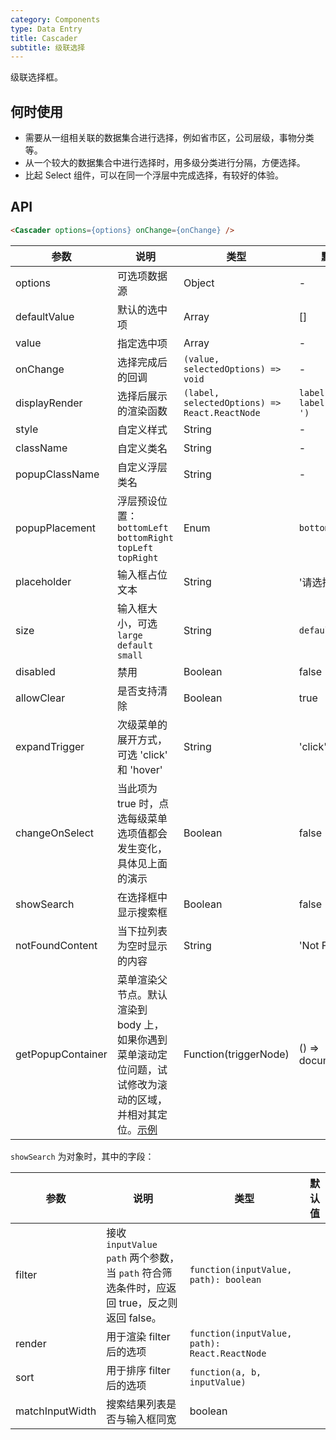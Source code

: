 ```yaml
---
category: Components
type: Data Entry
title: Cascader
subtitle: 级联选择
---
```


级联选择框。


## 何时使用

- 需要从一组相关联的数据集合进行选择，例如省市区，公司层级，事物分类等。
- 从一个较大的数据集合中进行选择时，用多级分类进行分隔，方便选择。
- 比起 Select 组件，可以在同一个浮层中完成选择，有较好的体验。

## API

```html
<Cascader options={options} onChange={onChange} />
```

| 参数 | 说明 | 类型 | 默认值 |
|------|------|------|--------|
| options | 可选项数据源 | Object | - |
| defaultValue | 默认的选中项 | Array  |[] |
| value | 指定选中项 | Array  | - |
| onChange | 选择完成后的回调 | `(value, selectedOptions) => void` | - |
| displayRender | 选择后展示的渲染函数 | `(label, selectedOptions) => React.ReactNode` | `label => label.join(' / ')` |
| style | 自定义样式 | String | - |
| className | 自定义类名 | String | - |
| popupClassName | 自定义浮层类名 | String | - |
| popupPlacement | 浮层预设位置：`bottomLeft` `bottomRight` `topLeft` `topRight` | Enum | `bottomLeft` |
| placeholder | 输入框占位文本 | String | '请选择' |
| size | 输入框大小，可选 `large` `default` `small` | String | `default` |
| disabled | 禁用 | Boolean | false |
| allowClear | 是否支持清除 | Boolean | true |
| expandTrigger | 次级菜单的展开方式，可选 'click' 和 'hover' | String | 'click' |
| changeOnSelect | 当此项为 true 时，点选每级菜单选项值都会发生变化，具体见上面的演示 | Boolean | false |
| showSearch | 在选择框中显示搜索框 | Boolean | false |
| notFoundContent | 当下拉列表为空时显示的内容 | String | 'Not Found' |
| getPopupContainer | 菜单渲染父节点。默认渲染到 body 上，如果你遇到菜单滚动定位问题，试试修改为滚动的区域，并相对其定位。[示例](http://codepen.io/anon/pen/xVBOVQ?editors=001) | Function(triggerNode) | () => document.body |

`showSearch` 为对象时，其中的字段：

| 参数 | 说明 | 类型 | 默认值 |
|------|------|------|--------|
| filter | 接收 `inputValue` `path` 两个参数，当 `path` 符合筛选条件时，应返回 true，反之则返回 false。 | `function(inputValue, path): boolean` | |
| render | 用于渲染 filter 后的选项 | `function(inputValue, path): React.ReactNode` | |
| sort | 用于排序 filter 后的选项 | `function(a, b, inputValue)` | |
| matchInputWidth | 搜索结果列表是否与输入框同宽 | boolean | |

<style>
.ant-cascader-picker {
  width: 220px;
}
</style>
